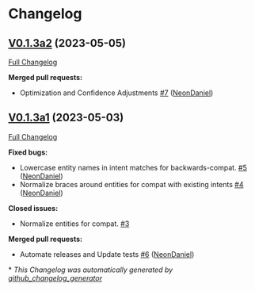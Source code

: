# Changelog

## [V0.1.3a2](https://github.com/OpenVoiceOS/padacioso/tree/V0.1.3a2) (2023-05-05)

[Full Changelog](https://github.com/OpenVoiceOS/padacioso/compare/V0.1.3a1...V0.1.3a2)

**Merged pull requests:**

- Optimization and Confidence Adjustments [\#7](https://github.com/OpenVoiceOS/padacioso/pull/7) ([NeonDaniel](https://github.com/NeonDaniel))

## [V0.1.3a1](https://github.com/OpenVoiceOS/padacioso/tree/V0.1.3a1) (2023-05-03)

[Full Changelog](https://github.com/OpenVoiceOS/padacioso/compare/0.1.1...V0.1.3a1)

**Fixed bugs:**

- Lowercase entity names in intent matches for backwards-compat. [\#5](https://github.com/OpenVoiceOS/padacioso/pull/5) ([NeonDaniel](https://github.com/NeonDaniel))
- Normalize braces around entities for compat with existing intents [\#4](https://github.com/OpenVoiceOS/padacioso/pull/4) ([NeonDaniel](https://github.com/NeonDaniel))

**Closed issues:**

- Normalize entities for compat. [\#3](https://github.com/OpenVoiceOS/padacioso/issues/3)

**Merged pull requests:**

- Automate releases and Update tests [\#6](https://github.com/OpenVoiceOS/padacioso/pull/6) ([NeonDaniel](https://github.com/NeonDaniel))



\* *This Changelog was automatically generated by [github_changelog_generator](https://github.com/github-changelog-generator/github-changelog-generator)*
